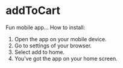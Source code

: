 # addToCart
 
Fun mobile app...
How to install:
1. Open the app on your mobile device.
2. Go to settings of your browser.
3. Select add to home.
4. You've got the app on your home screen.
